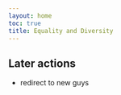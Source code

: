 ```yaml
---
layout: home
toc: true
title: Equality and Diversity
---
```


## Later actions

* redirect to new guys

